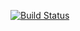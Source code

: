 [![Build Status](https://travis-ci.org/RogerHolmgren/wsk-conman.svg?branch=master)](https://travis-ci.org/RogerHolmgren/wsk-conman)

